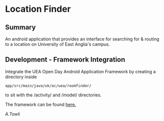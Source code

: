 # Location Finder #

## Summary ##
An android application that provides an interface for searching for & routing to a location on University of East Anglia's campus.

## Development - Framework Integration ##
Integrate the UEA Open Day Android Application Framework by creating a directory inside 
```
app/src/main/java/uk/ac/uea/roomfinder/
```
to sit with the /activity/ and /model/ directories.

The framework can be found [here.](https://bitbucket.org/teamindustry/uea-se-framework)

*A.Towli*